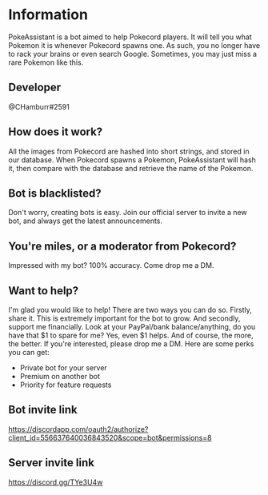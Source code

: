 # Information
PokeAssistant is a bot aimed to help Pokecord players. It will tell you what Pokemon it is whenever Pokecord spawns one. As such, you no longer have to rack your brains or even search Google. Sometimes, you may just miss a rare Pokemon like this.
## Developer
@CHamburr#2591
## How does it work?
All the images from Pokecord are hashed into short strings, and stored in our database. When Pokecord spawns a Pokemon, PokeAssistant will hash it, then compare with the database and retrieve the name of the Pokemon.
## Bot is blacklisted?
Don't worry, creating bots is easy. Join our official server to invite a new bot, and always get the latest announcements.
## You're miles, or a moderator from Pokecord?
Impressed with my bot? 100% accuracy. Come drop me a DM.
## Want to help?
I'm glad you would like to help! There are two ways you can do so.
Firstly, share it. This is extremely important for the bot to grow.
And secondly, support me financially. Look at your PayPal/bank balance/anything, do you have that $1 to spare for me? Yes, even $1 helps. And of course, the more, the better. If you're interested, please drop me a DM. 
Here are some perks you can get:
- Private bot for your server
- Premium on another bot
- Priority for feature requests
## Bot invite link
https://discordapp.com/oauth2/authorize?client_id=556637640036843520&scope=bot&permissions=8
## Server invite link
https://discord.gg/TYe3U4w
